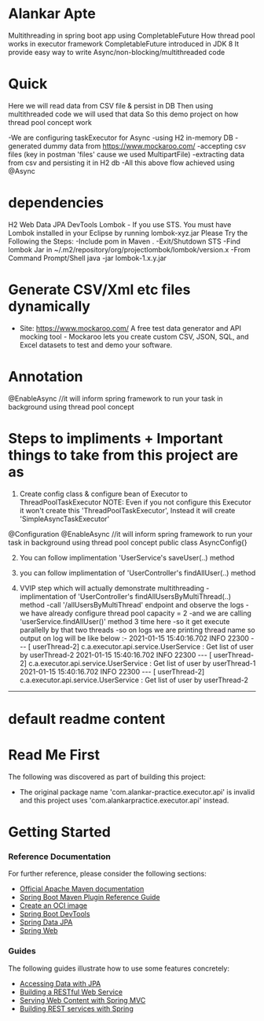 # Alankar Apte

Multithreading in spring boot app using CompletableFuture
How thread pool works in executor framework
CompletableFuture introduced in JDK 8
It provide easy way to write Async/non-blocking/multithreaded code

# Quick

Here we will read data from CSV file & persist in DB
Then using multithreaded code we will used that data 
So this demo project on how thread pool concept work

-We are configuring taskExecutor for Async 
-using H2 in-memory DB
-generated dummy data from https://www.mockaroo.com/
-accepting csv files (key in postman 'files' cause we used MultipartFile)
-extracting data from csv and persisting it in H2 db
-All this above flow achieved using @Async


# dependencies 
H2
Web
Data JPA
DevTools
Lombok - 
	If you use STS. You must have Lombok installed in your Eclipse by running lombok-xyz.jar
	Please Try the Following the Steps:
    		-Include pom in Maven .
    		-Exit/Shutdown STS
   		-Find lombok Jar in ~/.m2/repository/org/projectlombok/lombok/version.x
   	 	-From Command Prompt/Shell java -jar lombok-1.x.y.jar

# Generate CSV/Xml etc files dynamically
* Site: https://www.mockaroo.com/
A free test data generator and API mocking tool - Mockaroo lets you create custom CSV, JSON, SQL, and Excel datasets to test and demo your software.

# Annotation
@EnableAsync	//it will inform spring framework to run your task in background using thread pool concept


# Steps to impliments + Important things to take from this project are as 

1. Create config class &  configure bean of Executor to ThreadPoolTaskExecutor
NOTE: Even if you not configure this Executor it won't create this 'ThreadPoolTaskExecutor', Instead it will create 'SimpleAsyncTaskExecutor'

@Configuration
@EnableAsync	//it will inform spring framework to run your task in background using thread pool concept
public class AsyncConfig{}

2. You can follow implimentation 'UserService's saveUser(..) method

3. you can follow implimentation of 'UserController's findAllUser(..) method 

4. VVIP step which will actually demonstrate multithreading - implimentation of 'UserController's findAllUsersByMultiThread(..) method
	-call '/allUsersByMultiThread' endpoint and observe the logs 
	-we have already configure thread pool capacity = 2
	-and we are calling  'userService.findAllUser()' method 3 time here
	-so it get execute parallelly by that two threads
	-so on logs we are printing thread name so 
output on log will be like below :-
2021-01-15 15:40:16.702  INFO 22300 --- [   userThread-2] c.a.executor.api.service.UserService     : Get list of user by userThread-2 
2021-01-15 15:40:16.702  INFO 22300 --- [   userThread-2] c.a.executor.api.service.UserService     : Get list of user by userThread-1 
2021-01-15 15:40:16.702  INFO 22300 --- [   userThread-2] c.a.executor.api.service.UserService     : Get list of user by userThread-2 






----------------------------------------------------------------------------------------------------


# default readme content


# Read Me First
The following was discovered as part of building this project:

* The original package name 'com.alankar-practice.executor.api' is invalid and this project uses 'com.alankarpractice.executor.api' instead.

# Getting Started

### Reference Documentation
For further reference, please consider the following sections:

* [Official Apache Maven documentation](https://maven.apache.org/guides/index.html)
* [Spring Boot Maven Plugin Reference Guide](https://docs.spring.io/spring-boot/docs/2.4.1/maven-plugin/reference/html/)
* [Create an OCI image](https://docs.spring.io/spring-boot/docs/2.4.1/maven-plugin/reference/html/#build-image)
* [Spring Boot DevTools](https://docs.spring.io/spring-boot/docs/2.4.1/reference/htmlsingle/#using-boot-devtools)
* [Spring Data JPA](https://docs.spring.io/spring-boot/docs/2.4.1/reference/htmlsingle/#boot-features-jpa-and-spring-data)
* [Spring Web](https://docs.spring.io/spring-boot/docs/2.4.1/reference/htmlsingle/#boot-features-developing-web-applications)

### Guides
The following guides illustrate how to use some features concretely:

* [Accessing Data with JPA](https://spring.io/guides/gs/accessing-data-jpa/)
* [Building a RESTful Web Service](https://spring.io/guides/gs/rest-service/)
* [Serving Web Content with Spring MVC](https://spring.io/guides/gs/serving-web-content/)
* [Building REST services with Spring](https://spring.io/guides/tutorials/bookmarks/)

